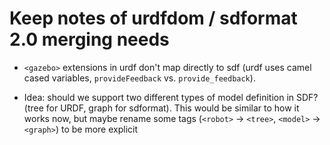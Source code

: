 # Keep notes of urdfdom / sdformat 2.0 merging needs


 * `<gazebo>` extensions in urdf don't map directly to sdf (urdf uses camel cased variables, `provideFeedback` vs. `provide_feedback`).
 
 * Idea: should we support two different types of model definition in SDF? (tree for URDF, graph for sdformat). This would be similar to how it works now, but maybe rename some tags (`<robot>` -> `<tree>`, `<model>` -> `<graph>`) to be more explicit 

